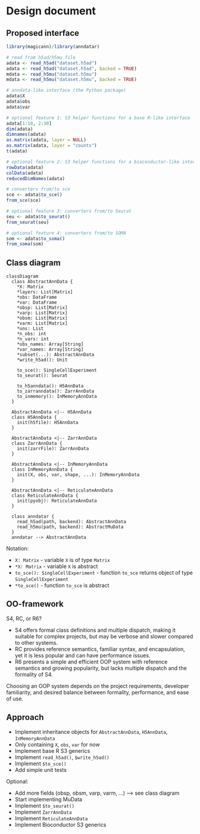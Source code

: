 # Design document

## Proposed interface

``` r
library(magicann)/library(anndatar)

# read from h5ad/h5mu file
adata <- read_h5ad("dataset.h5ad")
adata <- read_h5ad("dataset.h5ad", backed = TRUE)
mdata <- read_h5mu("dataset.h5mu")
mdata <- read_h5mu("dataset.h5mu", backed = TRUE)

# anndata-like interface (the Python package)
adata$X
adata$obs
adata$var

# optional feature 1: S3 helper functions for a base R-like interface
adata[1:10, 2:30]
dim(adata)
dimnames(adata)
as.matrix(adata, layer = NULL)
as.matrix(adata, layer = "counts")
t(adata)

# optional feature 2: S3 helper functions for a bioconductor-like interface
rowData(adata)
colData(adata)
reducedDimNames(adata)

# converters from/to sce
sce <- adata$to_sce()
from_sce(sce)

# optional feature 3: converters from/to Seurat
seu <- adata$to_seurat()
from_seurat(seu)

# optional feature 4: converters from/to SOMA
som <- adata$to_soma()
from_soma(som)
```

## Class diagram

``` mermaid
classDiagram
  class AbstractAnnData {
    *X: Matrix
    *layers: List[Matrix]
    *obs: DataFrame
    *var: DataFrame
    *obsp: List[Matrix]
    *varp: List[Matrix]
    *obsm: List[Matrix]
    *varm: List[Matrix]
    *uns: List
    *n_obs: int
    *n_vars: int
    *obs_names: Array[String]
    *var_names: Array[String]
    *subset(...): AbstractAnnData
    *write_h5ad(): Unit

    to_sce(): SingleCellExperiment
    to_seurat(): Seurat

    to_h5anndata(): H5AnnData
    to_zarranndata(): ZarrAnnData
    to_inmemory(): InMemoryAnnData
  }

  AbstractAnnData <|-- H5AnnData
  class H5AnnData {
    init(h5file): H5AnnData
  }

  AbstractAnnData <|-- ZarrAnnData
  class ZarrAnnData {
    init(zarrFile): ZarrAnnData
  }

  AbstractAnnData <|-- InMemoryAnnData
  class InMemoryAnnData {
    init(X, obs, var, shape, ...): InMemoryAnnData
  }

  AbstractAnnData <|-- ReticulateAnnData
  class ReticulateAnnData {
    init(pyobj): ReticulateAnnData
  }

  class anndatar {
    read_h5ad(path, backend): AbstractAnnData
    read_h5mu(path, backend): AbstractMuData
  }
  anndatar --> AbstractAnnData
```

Notation:

- `X: Matrix` - variable `X` is of type `Matrix`
- `*X: Matrix` - variable `X` is abstract
- `to_sce(): SingleCellExperiment` - function `to_sce` returns object of
  type `SingleCellExperiment`
- `*to_sce()` - function `to_sce` is abstract

## OO-framework

S4, RC, or R6?

- S4 offers formal class definitions and multiple dispatch, making it
  suitable for complex projects, but may be verbose and slower compared
  to other systems.
- RC provides reference semantics, familiar syntax, and encapsulation,
  yet it is less popular and can have performance issues.
- R6 presents a simple and efficient OOP system with reference semantics
  and growing popularity, but lacks multiple dispatch and the formality
  of S4.

Choosing an OOP system depends on the project requirements, developer
familiarity, and desired balance between formality, performance, and
ease of use.

## Approach

- Implement inheritance objects for `AbstractAnnData`, `H5AnnData`,
  `InMemoryAnnData`
- Only containing `X`, `obs`, `var` for now
- Implement base R S3 generics
- Implement `read_h5ad()`, `$write_h5ad()`
- Implement `$to_sce()`
- Add simple unit tests

Optional:

- Add more fields (obsp, obsm, varp, varm, …) –\> see class diagram
- Start implementing MuData
- Implement `$to_seurat()`
- Implement `ZarrAnnData`
- Implement `ReticulateAnnData`
- Implement Bioconductor S3 generics
